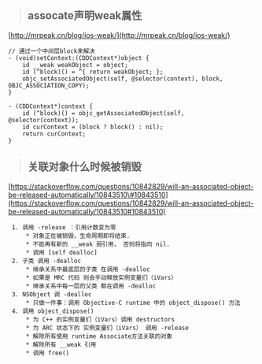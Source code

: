 > ## assocate声明weak属性

[http://mrpeak.cn/blog/ios-weak/](http://mrpeak.cn/blog/ios-weak/)

```
// 通过一个中间层block来解决
- (void)setContext:(CDDContext*)object {
    id __weak weakObject = object;
    id (^block)() = ^{ return weakObject; };
    objc_setAssociatedObject(self, @selector(context), block, OBJC_ASSOCIATION_COPY);
}

- (CDDContext*)context {
    id (^block)() = objc_getAssociatedObject(self, @selector(context));
    id curContext = (block ? block() : nil);
    return curContext;
}
```

> ## 关联对象什么时候被销毁

[https://stackoverflow.com/questions/10842829/will-an-associated-object-be-released-automatically/10843510\#10843510](https://stackoverflow.com/questions/10842829/will-an-associated-object-be-released-automatically/10843510#10843510)

```
 1. 调用 -release ：引用计数变为零
     * 对象正在被销毁，生命周期即将结束.
     * 不能再有新的 __weak 弱引用， 否则将指向 nil.
     * 调用 [self dealloc] 
 2. 子类 调用 -dealloc
     * 继承关系中最底层的子类 在调用 -dealloc
     * 如果是 MRC 代码 则会手动释放实例变量们（iVars）
     * 继承关系中每一层的父类 都在调用 -dealloc
 3. NSObject 调 -dealloc
     * 只做一件事：调用 Objective-C runtime 中的 object_dispose() 方法
 4. 调用 object_dispose()
     * 为 C++ 的实例变量们（iVars）调用 destructors 
     * 为 ARC 状态下的 实例变量们（iVars） 调用 -release 
     * 解除所有使用 runtime Associate方法关联的对象
     * 解除所有 __weak 引用
     * 调用 free()
```



